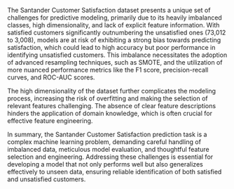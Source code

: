The Santander Customer Satisfaction dataset presents a unique set of challenges for predictive modeling, primarily due to its heavily imbalanced classes, high dimensionality, and lack of explicit feature information. With satisfied customers significantly outnumbering the unsatisfied ones (73,012 to 3,008), models are at risk of exhibiting a strong bias towards predicting satisfaction, which could lead to high accuracy but poor performance in identifying unsatisfied customers. This imbalance necessitates the adoption of advanced resampling techniques, such as SMOTE, and the utilization of more nuanced performance metrics like the F1 score, precision-recall curves, and ROC-AUC scores.

The high dimensionality of the dataset further complicates the modeling process, increasing the risk of overfitting and making the selection of relevant features challenging. The absence of clear feature descriptions hinders the application of domain knowledge, which is often crucial for effective feature engineering.

In summary, the Santander Customer Satisfaction prediction task is a complex machine learning problem, demanding careful handling of imbalanced data, meticulous model evaluation, and thoughtful feature selection and engineering. Addressing these challenges is essential for developing a model that not only performs well but also generalizes effectively to unseen data, ensuring reliable identification of both satisfied and unsatisfied customers.
